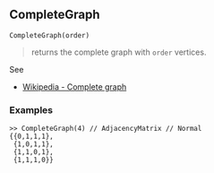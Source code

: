 ## CompleteGraph

```
CompleteGraph(order)
```

> returns the complete graph with `order` vertices.
 
See
* [Wikipedia - Complete graph](https://en.wikipedia.org/wiki/Complete_graph) 

### Examples

```
>> CompleteGraph(4) // AdjacencyMatrix // Normal
{{0,1,1,1},
 {1,0,1,1},
 {1,1,0,1},
 {1,1,1,0}}
```
